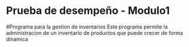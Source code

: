 # Prueba de desempeño - Modulo1

#Programa para la gestion de inventarios
Este programa permite la administracion de un inventario de productos que puede crecer de forma dinamica   
